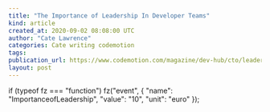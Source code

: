 ```yaml
---
title: "The Importance of Leadership In Developer Teams"
kind: article
created_at: 2020-09-02 08:08:00 UTC
author: "Cate Lawrence"
categories: Cate writing codemotion
tags: 
publication_url: https://www.codemotion.com/magazine/dev-hub/cto/leadership-developer-teams/
layout: post
---
```

if (typeof fz === "function") fz("event", { "name": "ImportanceofLeadership", "value": "10", "unit": "euro" });

